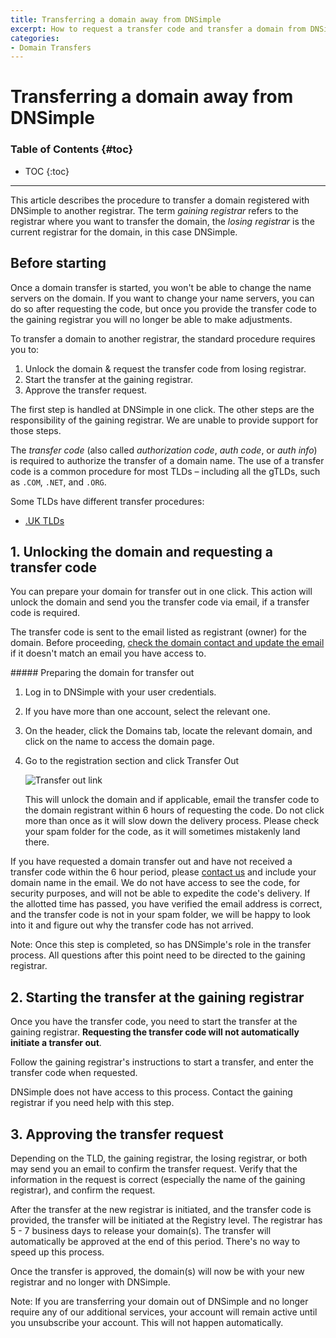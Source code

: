 ```yaml
---
title: Transferring a domain away from DNSimple
excerpt: How to request a transfer code and transfer a domain from DNSimple to a different registrar.
categories:
- Domain Transfers
---
```


# Transferring a domain away from DNSimple

### Table of Contents {#toc}

* TOC
{:toc}

---

This article describes the procedure to transfer a domain registered with DNSimple to another registrar. The term *gaining registrar* refers to the registrar where you want to transfer the domain, the *losing registrar* is the current registrar for the domain, in this case DNSimple.


## Before starting

<warning>
Once a domain transfer is started, you won't be able to change the name servers on the domain. If you want to change your name servers, you can do so after requesting the code, but once you provide the transfer code to the gaining registrar you will no longer be able to make adjustments.
</warning>

To transfer a domain to another registrar, the standard procedure requires you to:

1. Unlock the domain & request the transfer code from losing registrar.
3. Start the transfer at the gaining registrar.
4. Approve the transfer request.

The first step is handled at DNSimple in one click. The other steps are the responsibility of the gaining registrar. We are unable to provide support for those steps.

The _transfer code_ (also called _authorization code_, _auth code_, or _auth info_) is required to authorize the transfer of a domain name. The use of a transfer code is a common procedure for most TLDs – including all the gTLDs, such as `.COM`, `.NET`, and `.ORG`.

Some TLDs have different transfer procedures:

- [.UK TLDs](/articles/domains-uk/#transfer-away)


## 1. Unlocking the domain and requesting a transfer code

You can prepare your domain for transfer out in one click. This action will unlock the domain and send you the transfer code via email, if a transfer code is required.

The transfer code is sent to the email listed as registrant (owner) for the domain. Before proceeding, [check the domain contact and update the email](/articles/changing-domain-contact/#updating-a-domain-contact) if it doesn't match an email you have access to.

<div class="section-steps" markdown="1">
##### Preparing the domain for transfer out

1.  Log in to DNSimple with your user credentials.
1.  If you have more than one account, select the relevant one.
1.  On the header, click the <label>Domains</label> tab, locate the relevant domain, and click on the name to access the domain page.

1.  Go to the registration section and click <label>Transfer Out</label>

    ![Transfer out link](/files/domain-transfer-out-action.png)

    This will unlock the domain and if applicable, email the transfer code to the domain registrant within 6 hours of requesting the code. Do not click more than once as it will slow down the delivery process. Please check your spam folder for the code, as it will sometimes mistakenly land there.
</div>

If you have requested a domain transfer out and have not received a transfer code within the 6 hour period, please [contact us](https://dnsimple.com/contact) and include your domain name in the email. We do not have access to see the code, for security purposes, and will not be able to expedite the code's delivery. If the allotted time has passed, you have verified the email address is correct, and the transfer code is not in your spam folder, we will be happy to look into it and figure out why the transfer code has not arrived.

<info>
Note: Once this step is completed, so has DNSimple's role in the transfer process. All questions after this point need to be directed to the gaining registrar.
</info>


## 2. Starting the transfer at the gaining registrar

Once you have the transfer code, you need to start the transfer at the gaining registrar. **Requesting the transfer code will not automatically initiate a transfer out**.

Follow the gaining registrar's instructions to start a transfer, and enter the transfer code when requested.

DNSimple does not have access to this process. Contact the gaining registrar if you need help with this step.


## 3. Approving the transfer request

Depending on the TLD, the gaining registrar, the losing registrar, or both may send you an email to confirm the transfer request. Verify that the information in the request is correct (especially the name of the gaining registrar), and confirm the request.

After the transfer at the new registrar is initiated, and the transfer code is provided, the transfer will be initiated at the Registry level. The registrar has 5 - 7 business days to release your domain(s). The transfer will automatically be approved at the end of this period. There's no way to speed up this process.

Once the transfer is approved, the domain(s) will now be with your new registrar and no longer with DNSimple.

<info>
Note: If you are transferring your domain out of DNSimple and no longer require any of our additional services, your account will remain active until you unsubscribe your account. This will not happen automatically.
</info>
